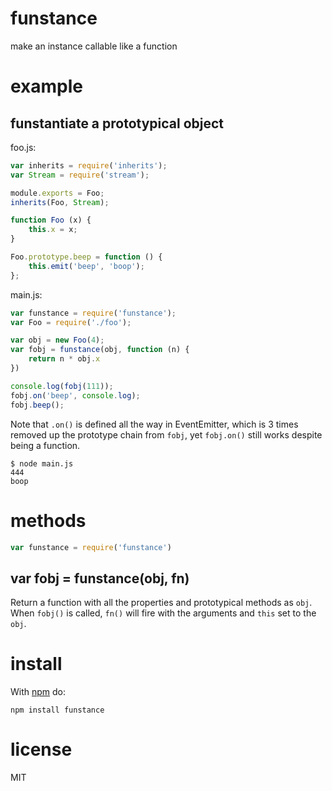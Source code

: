 # funstance

make an instance callable like a function

# example

## funstantiate a prototypical object

foo.js:

``` js
var inherits = require('inherits');
var Stream = require('stream');

module.exports = Foo;
inherits(Foo, Stream);

function Foo (x) {
    this.x = x;
}

Foo.prototype.beep = function () {
    this.emit('beep', 'boop');
};
```

main.js:

``` js
var funstance = require('funstance');
var Foo = require('./foo');

var obj = new Foo(4);
var fobj = funstance(obj, function (n) {
    return n * obj.x
})

console.log(fobj(111));
fobj.on('beep', console.log);
fobj.beep();
```

Note that `.on()` is defined all the way in EventEmitter, which is 3 times
removed up the prototype chain from `fobj`, yet `fobj.on()` still works despite
being a function.

```
$ node main.js
444
boop
```

# methods

``` js
var funstance = require('funstance')
```

## var fobj = funstance(obj, fn)

Return a function with all the properties and prototypical methods as `obj`.
When `fobj()` is called, `fn()` will fire with the arguments and `this` set to
the `obj`.

# install

With [npm](https://npmjs.org) do:

```
npm install funstance
```

# license

MIT

